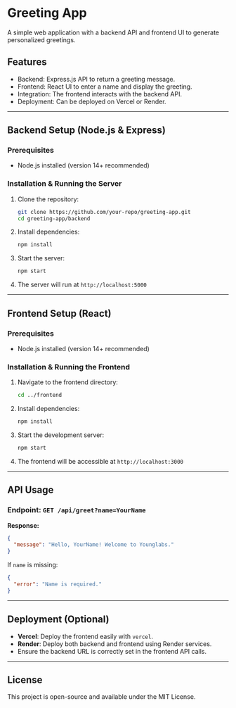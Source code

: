 # Greeting App

A simple web application with a backend API and frontend UI to generate personalized greetings.

## Features

- Backend: Express.js API to return a greeting message.
- Frontend: React UI to enter a name and display the greeting.
- Integration: The frontend interacts with the backend API.
- Deployment: Can be deployed on Vercel or Render.

---

## Backend Setup (Node.js & Express)

### Prerequisites

- Node.js installed (version 14+ recommended)

### Installation & Running the Server

1. Clone the repository:
   ```sh
   git clone https://github.com/your-repo/greeting-app.git
   cd greeting-app/backend
   ```
2. Install dependencies:
   ```sh
   npm install
   ```
3. Start the server:
   ```sh
   npm start
   ```
4. The server will run at `http://localhost:5000`

---

## Frontend Setup (React)

### Prerequisites

- Node.js installed (version 14+ recommended)

### Installation & Running the Frontend

1. Navigate to the frontend directory:
   ```sh
   cd ../frontend
   ```
2. Install dependencies:
   ```sh
   npm install
   ```
3. Start the development server:
   ```sh
   npm start
   ```
4. The frontend will be accessible at `http://localhost:3000`

---

## API Usage

### Endpoint: `GET /api/greet?name=YourName`

**Response:**

```json
{
  "message": "Hello, YourName! Welcome to Younglabs."
}
```

If `name` is missing:

```json
{
  "error": "Name is required."
}
```

---

## Deployment (Optional)

- **Vercel**: Deploy the frontend easily with `vercel`.
- **Render**: Deploy both backend and frontend using Render services.
- Ensure the backend URL is correctly set in the frontend API calls.

---

## License

This project is open-source and available under the MIT License.

